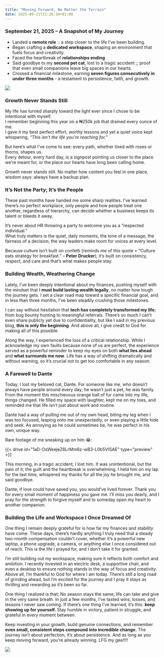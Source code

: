 ```yaml
---
title: "Moving Forward, No Matter the Terrain"
date: 2025-09-21T21:26:34+01:00
---
```



###  **September 21, 2025 – A Snapshot of My Journey**

- Landed a **remote role** :: a step closer to the life I’ve been building.
- Began crafting a **dedicated workspace**, shaping an environment that fuels focus and creativity.
- Faced the heartbreak of **relationships ending**
- Said goodbye to my **second pet cat**, lost to a tragic accident ;; proof that even small companions leave big spaces in our hearts.
- Crossed a financial milestone, earning **seven figures consecutively in under three months** - a testament to persistence, faith, and growth.


![](https://i.pinimg.com/1200x/22/d1/dd/22d1ddf6bdd6a3379cc960f4c3b12959.jpg#center)


### **Growth Never Stands Still**

My life has turned sharply toward the light ever since I chose to be intentional with myself.  
I remember beginning this year on a ₦250k job that drained every ounce of me.  
I gave it my best perfect effort, worthy lessons and yet a quiet voice kept whispering, _“This isn’t the life you’re reaching for.”_

But here’s what I’ve come to see: every path, whether lined with roses or thorns, shapes us.  
Every detour, every hard day, is a signpost pointing us closer to the place we’re meant for,  or the place our hearts have long been calling home.

Growth never stands still.  No matter how content you feel in one place, wisdom says: always have a backup plan.


### **It’s Not the Party; It’s the People**

These past months have handed me some sharp realities. I’ve learned there’s no perfect workplace, only people and how people treat one another, regardless of hierarchy,  can decide whether a business keeps its talent or bleeds it away.

It’s never about HR throwing a party to welcome you as a “respected individual.”  
What truly matters is the quiet, daily moments, the tone of a message, the fairness of a decision,  the way leaders make room for voices at every level.

Because culture isn’t built on confetti (reminds me of this quote > “Culture eats strategy for breakfast.” – **Peter Drucker**),  it’s built on consistency, respect, and care and that’s what makes people stay.


### **Building Wealth, Weathering Change**


Lately, I’ve been deeply intentional about my finances, pushing myself with the mindset that I **must build lasting wealth legally**, no matter how tough the journey gets. I set a clear road map toward a specific financial goal, and in less than three months, I’ve been steadily crushing those milestones.

I can say without hesitation that **tech has completely transformed my life**; from bug bounty hunting to meaningful referrals. There’s so much I can’t even share publicly yet due to confidentiality, but like I said in my previous blog, **this is only the beginning**. And above all, I give credit to God for making all of this possible.

Along the way, I experienced the loss of a critical relationship. While I acknowledge my own faults because none of us are perfect, the experience served as a powerful reminder to keep my eyes on both **what lies ahead** and **what surrounds me now**. Life has a way of shifting dramatically and without warning, so it’s crucial not to get too comfortable in any season.


### **A Farewell to Dante**


Today, I lost my beloved cat, Dante. For someone like me, who doesn’t always have people around every day; he wasn’t just a pet, he was family. From the moment this mischievous orange ball of fur came into my life, things changed. He filled my space with laughter, kept me on my toes, and reminded me that life isn’t just about work and routine.

Dante had a way of pulling me out of my own head, biting my leg when I was too focused, leaping onto me unexpectedly, or even playing a little hide and seek. As annoying as he could sometimes be, he was perfect in his own, unique way.

Rare footage of me sneaking up on him 😂:

{{< drive id="1aD-OsWeejeZ6LrMm6z-wB3-L0b5VISAE" type="preview" >}}

This morning, in a tragic accident, I lost him. It was unintentional, but the pain of it; the guilt and the heartbreak is overwhelming. I held him on my lap for the last time, whispered my thanks for all the joy he brought me, and said goodbye.

Dante, if love could have saved you, you would’ve lived forever. Thank you for every small moment of happiness you gave me. I’ll miss you dearly, and I pray for the strength to forgive myself and to someday open my heart to another companion.

###  **Building the Life and Workspace I Once Dreamed Of**

One thing I remain deeply grateful for is how far my finances and stability have come. These days, there’s hardly anything I truly need that a steady two-month compensation couldn’t cover, whether it’s a powerful new laptop, a phone upgrade, a camera, or anything else I once considered out of reach. This is the life I prayed for, and I don’t take it for granted.

I’m still building out my workspace, making sure it reflects both comfort and ambition. I recently invested in an electric desk, a supportive chair, and even a desktop to ensure nothing stands in the way of focus and creativity. Above all, I’m thankful to God for where I am today. There’s still a long road of grinding ahead, but I’m excited for the journey and I pray it stays as thrilling and rewarding as it’s been so far.

One thing I realized is that; No season stays the same, life can take and give in the very same breath. In just a few months, I’ve tasted wins, losses, and lessons I never saw coming. If there’s one thing I’ve learned, it’s this: **keep showing up for yourself.** Stay humble in victory, patient in struggle, and grateful in every moment between.

Keep investing in your growth, build genuine connections, and remember **even small, consistent steps compound into incredible change.** The journey isn’t about perfection, it’s about persistence. And as long as you keep moving forward, you’re already winning. LFG my gee!!!!

![](https://i.pinimg.com/originals/6f/61/88/6f6188a052ec9a363bafd61aaec2d4a1.gif#center)